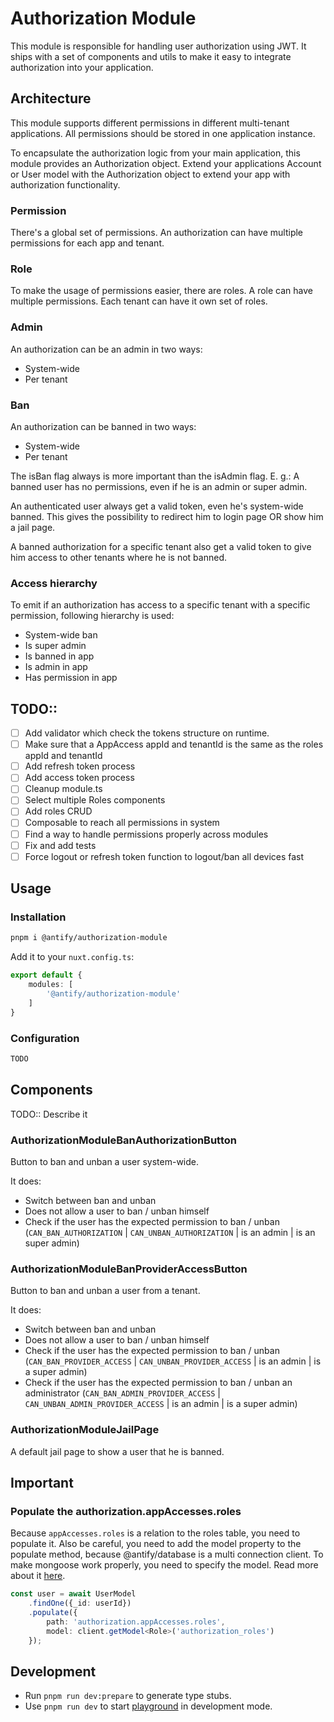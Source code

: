 # Authorization Module

This module is responsible for handling user authorization using JWT.
It ships with a set of components and utils to make it easy to integrate authorization into your application.

## Architecture

This module supports different permissions in different multi-tenant applications.
All permissions should be stored in one application instance.

To encapsulate the authorization logic from your main application, this module provides an Authorization object.
Extend your applications Account or User model with the Authorization object to extend your app with 
authorization functionality.

### Permission

There's a global set of permissions. An authorization can have multiple permissions 
for each app and tenant.

### Role

To make the usage of permissions easier, there are roles. A role can have multiple permissions.
Each tenant can have it own set of roles.

### Admin

An authorization can be an admin in two ways:
- System-wide
- Per tenant

### Ban

An authorization can be banned in two ways:
- System-wide
- Per tenant

The isBan flag always is more important than the isAdmin flag.
E. g.: A banned user has no permissions, even if he is an admin or super admin.

An authenticated user always get a valid token, even he's system-wide banned. 
This gives the possibility to redirect him to login page OR show him a jail page.

A banned authorization for a specific tenant also get a valid token to give him access to other tenants 
where he is not banned.

### Access hierarchy

To emit if an authorization has access to a specific tenant with a specific permission,
following hierarchy is used:

- System-wide ban
- Is super admin
- Is banned in app
- Is admin in app
- Has permission in app

## TODO::

- [ ] Add validator which check the tokens structure on runtime.
- [ ] Make sure that a AppAccess appId and tenantId is the same as the roles appId and tenantId
- [ ] Add refresh token process
- [ ] Add access token process
- [ ] Cleanup module.ts
- [ ] Select multiple Roles components
- [ ] Add roles CRUD
- [ ] Composable to reach all permissions in system
- [ ] Find a way to handle permissions properly across modules
- [ ] Fix and add tests
- [ ] Force logout or refresh token function to logout/ban all devices fast

## Usage

### Installation

```bash
pnpm i @antify/authorization-module
```

Add it to your `nuxt.config.ts`:

```typescript
export default {
	modules: [
		'@antify/authorization-module'
	]
}
```

### Configuration

```typescript
TODO
```

## Components

TODO:: Describe it

### AuthorizationModuleBanAuthorizationButton

Button to ban and unban a user system-wide.

It does:
- Switch between ban and unban
- Does not allow a user to ban / unban himself
- Check if the user has the expected permission to ban / unban (`CAN_BAN_AUTHORIZATION` | `CAN_UNBAN_AUTHORIZATION` | is an admin | is an super admin)

### AuthorizationModuleBanProviderAccessButton

Button to ban and unban a user from a tenant.

It does:
- Switch between ban and unban
- Does not allow a user to ban / unban himself
- Check if the user has the expected permission to ban / unban (`CAN_BAN_PROVIDER_ACCESS` | `CAN_UNBAN_PROVIDER_ACCESS` | is an admin | is a super admin)
- Check if the user has the expected permission to ban / unban an administrator  (`CAN_BAN_ADMIN_PROVIDER_ACCESS` | `CAN_UNBAN_ADMIN_PROVIDER_ACCESS` | is an admin | is a super admin)

### AuthorizationModuleJailPage

A default jail page to show a user that he is banned.

## Important

### Populate the authorization.appAccesses.roles

Because `appAccesses.roles` is a relation to the roles table, you need to populate it.
Also be careful, you need to add the model property to the populate method, because @antify/database
is a multi connection client. To make mongoose work properly, you need to specify the model.
Read more about
it [here](https://github.com/antify/database?tab=readme-ov-file#error-schema-hasnt-been-registered-for-model).

```typescript
const user = await UserModel
	.findOne({_id: userId})
	.populate({
		path: 'authorization.appAccesses.roles',
		model: client.getModel<Role>('authorization_roles')
	});
```

## Development

- Run `pnpm run dev:prepare` to generate type stubs.
- Use `pnpm run dev` to start [playground](./playground) in development mode.
